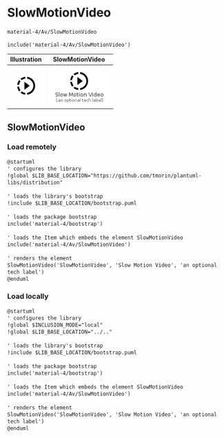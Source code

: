 # SlowMotionVideo


```text
material-4/Av/SlowMotionVideo
```

```text
include('material-4/Av/SlowMotionVideo')
```



| Illustration | SlowMotionVideo |
| :---: | :---: |
| ![illustration for Illustration](../../material-4/Av/SlowMotionVideo.png) | ![illustration for SlowMotionVideo](../../material-4/Av/SlowMotionVideo.Local.png) |




## SlowMotionVideo

### Load remotely
```plantuml
@startuml
' configures the library
!global $LIB_BASE_LOCATION="https://github.com/tmorin/plantuml-libs/distribution"

' loads the library's bootstrap
!include $LIB_BASE_LOCATION/bootstrap.puml

' loads the package bootstrap
include('material-4/bootstrap')

' loads the Item which embeds the element SlowMotionVideo
include('material-4/Av/SlowMotionVideo')

' renders the element
SlowMotionVideo('SlowMotionVideo', 'Slow Motion Video', 'an optional tech label')
@enduml
```

### Load locally
```plantuml
@startuml
' configures the library
!global $INCLUSION_MODE="local"
!global $LIB_BASE_LOCATION="../.."

' loads the library's bootstrap
!include $LIB_BASE_LOCATION/bootstrap.puml

' loads the package bootstrap
include('material-4/bootstrap')

' loads the Item which embeds the element SlowMotionVideo
include('material-4/Av/SlowMotionVideo')

' renders the element
SlowMotionVideo('SlowMotionVideo', 'Slow Motion Video', 'an optional tech label')
@enduml
```

